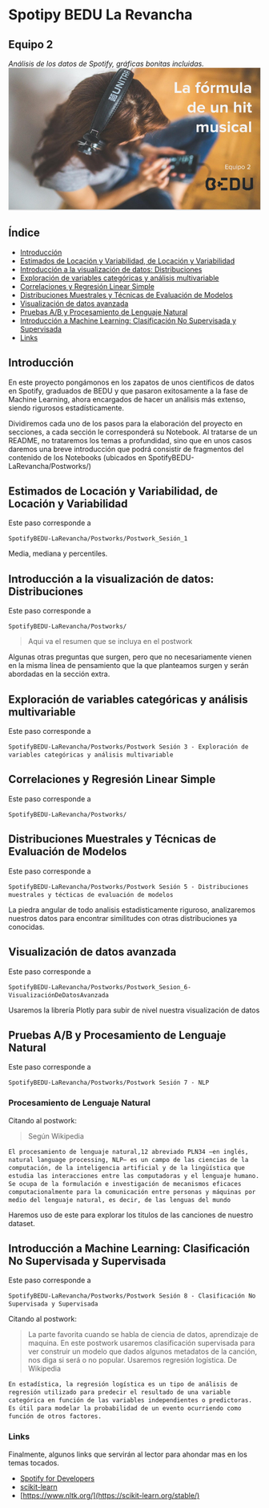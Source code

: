 # Spotipy BEDU La Revancha
## Equipo 2 
*Análisis de los datos de Spotify, gráficas bonitas incluidas.* 
<img src = 'beduequipo2.png'>
## Índice
- [Introducción](#introduccion)
- [Estimados de Locación y Variabilidad, de Locación y Variabilidad](#estimados)
- [Introducción a la visualización de datos: Distribuciones](#distribuciones)
- [Exploración de variables categóricas y análisis multivariable](#exploracion)
- [Correlaciones y Regresión Linear Simple](#correlacion)
- [Distribuciones Muestrales y Técnicas de Evaluación de Modelos](#evaluacion)
- [Visualización de datos avanzada](#visualizacion)  
- [Pruebas A/B y Procesamiento de Lenguaje Natural](#abnlp)
- [Introducción a Machine Learning: Clasificación No Supervisada y Supervisada](#machinelearning)
- [Links](#links)
<a name="introduccion"></a>
## Introducción
En este proyecto pongámonos en los zapatos de unos científicos de datos en Spotify, graduados de BEDU y que pasaron exitosamente a la fase de Machine Learning, ahora encargados de hacer un análisis más extenso, siendo rigurosos estadísticamente.

Dividiremos cada uno de los pasos para la elaboración del proyecto en secciones, a cada sección le corresponderá su Notebook.
Al tratarse de un README, no trataremos los temas a profundidad, sino que en unos casos daremos una breve introducción que podrá consistir de fragmentos del contenido de los Notebooks (ubicados en SpotifyBEDU-LaRevancha/Postworks/)

<a name="estimados"></a>
## Estimados de Locación y Variabilidad, de Locación y Variabilidad

Este paso corresponde a
```
SpotifyBEDU-LaRevancha/Postworks/Postwork_Sesión_1
```  
Media, mediana y percentiles.


<a name="distribuciones"></a>
## Introducción a la visualización de datos: Distribuciones
Este paso corresponde a
```
SpotifyBEDU-LaRevancha/Postworks/
```
> Aqui va el resumen que se incluya en el postwork

Algunas otras preguntas que surgen, pero que no necesariamente vienen en la misma línea de pensamiento que la que planteamos surgen y serán abordadas en la sección extra.


<a name="exploracion"></a>
## Exploración de variables categóricas y análisis multivariable

Este paso corresponde a
```
SpotifyBEDU-LaRevancha/Postworks/Postwork Sesión 3 - Exploración de variables categóricas y análisis multivariable
```
 

<a name="correlacion"></a>
## Correlaciones y Regresión Linear Simple
Este paso corresponde a
```
SpotifyBEDU-LaRevancha/Postworks/
```

<a name="evaluacion"></a>
## Distribuciones Muestrales y Técnicas de Evaluación de Modelos

Este paso corresponde a
```
SpotifyBEDU-LaRevancha/Postworks/Postwork Sesión 5 - Distribuciones muestrales y técticas de evaluación de modelos
```
La piedra angular de todo analisis estadisticamente riguroso, analizaremos nuestros datos para encontrar similitudes con otras distribuciones ya conocidas.
<a name="visualizacion"></a>
## Visualización de datos avanzada  

Este paso corresponde a
```
SpotifyBEDU-LaRevancha/Postworks/Postwork_Sesion_6-VisualizaciónDeDatosAvanzada
```
Usaremos la librería Plotly para subir de nivel nuestra visualización de datos

<a name="abnlp"></a>
## Pruebas A/B y Procesamiento de Lenguaje Natural

Este paso corresponde a
```
SpotifyBEDU-LaRevancha/Postworks/Postwork Sesión 7 - NLP
```
### Procesamiento de Lenguaje Natural

Citando al postwork:
> Según Wikipedia

    El procesamiento de lenguaje natural,1​2​ abreviado PLN3​4​ —en inglés, natural language processing, NLP— es un campo de las ciencias de la computación, de la inteligencia artificial y de la lingüística que estudia las interacciones entre las computadoras y el lenguaje humano. Se ocupa de la formulación e investigación de mecanismos eficaces computacionalmente para la comunicación entre personas y máquinas por medio del lenguaje natural, es decir, de las lenguas del mundo
    
   Haremos uso de este para explorar los titulos de las canciones de nuestro dataset.

<a name="machinelearning"></a>
## Introducción a Machine Learning: Clasificación No Supervisada y Supervisada

Este paso corresponde a
```
SpotifyBEDU-LaRevancha/Postworks/Postwork Sesión 8 - Clasificación No Supervisada y Supervisada
```
Citando al postwork:
> La parte favorita cuando se habla de ciencia de datos, aprendizaje de maquina. En este postwork usaremos clasificación supervisada para ver construir un modelo que dados algunos metadatos de la canción, nos diga si será o no popular. Usaremos regresión logística.
De Wikipedia

    En estadística, la regresión logística es un tipo de análisis de regresión utilizado para predecir el resultado de una variable categórica en función de las variables independientes o predictoras. Es útil para modelar la probabilidad de un evento ocurriendo como función de otros factores.

<a name="links"></a>
### Links
Finalmente, algunos links que servirán al lector para ahondar mas en los temas tocados.
- [Spotify for Developers](https://developer.spotify.com/documentation/web-api/)
- [scikit-learn](https://scikit-learn.org/stable/)
- [https://www.nltk.org/](https://scikit-learn.org/stable/)

